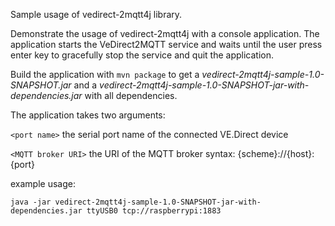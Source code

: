 Sample usage of vedirect-2mqtt4j library.

Demonstrate the usage of vedirect-2mqtt4j with a console application.
The application starts the VeDirect2MQTT service and waits until the user press enter key to gracefully stop the service and quit the application.

Build the application with `mvn package` to get a *vedirect-2mqtt4j-sample-1.0-SNAPSHOT.jar* and a *vedirect-2mqtt4j-sample-1.0-SNAPSHOT-jar-with-dependencies.jar*
with all dependencies.

The application takes two arguments:

`<port name>` the serial port name of the connected VE.Direct device

`<MQTT broker URI>` the URI of the MQTT broker syntax: {scheme}://{host}:{port}

example usage: 
```
java -jar vedirect-2mqtt4j-sample-1.0-SNAPSHOT-jar-with-dependencies.jar ttyUSB0 tcp://raspberrypi:1883
```


